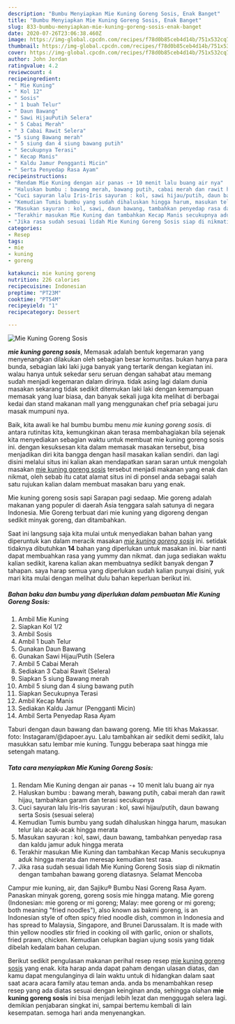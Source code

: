 ```yaml
---
description: "Bumbu Menyiapkan Mie Kuning Goreng Sosis, Enak Banget"
title: "Bumbu Menyiapkan Mie Kuning Goreng Sosis, Enak Banget"
slug: 833-bumbu-menyiapkan-mie-kuning-goreng-sosis-enak-banget
date: 2020-07-26T23:06:38.460Z
image: https://img-global.cpcdn.com/recipes/f78d0b85ceb4d14b/751x532cq70/mie-kuning-goreng-sosis-foto-resep-utama.jpg
thumbnail: https://img-global.cpcdn.com/recipes/f78d0b85ceb4d14b/751x532cq70/mie-kuning-goreng-sosis-foto-resep-utama.jpg
cover: https://img-global.cpcdn.com/recipes/f78d0b85ceb4d14b/751x532cq70/mie-kuning-goreng-sosis-foto-resep-utama.jpg
author: John Jordan
ratingvalue: 4.2
reviewcount: 4
recipeingredient:
- " Mie Kuning"
- " Kol 12"
- " Sosis"
- " 1 buah Telur"
- " Daun Bawang"
- " Sawi HijauPutih Selera"
- " 5 Cabai Merah"
- " 3 Cabai Rawit Selera"
- "5 siung Bawang merah"
- " 5 siung dan 4 siung bawang putih"
- " Secukupnya Terasi"
- " Kecap Manis"
- " Kaldu Jamur Pengganti Micin"
- " Serta Penyedap Rasa Ayam"
recipeinstructions:
- "Rendam Mie Kuning dengan air panas -+ 10 menit lalu buang air nya"
- "Haluskan bumbu : bawang merah, bawang putih, cabai merah dan rawit hijau, tambahkan garam dan terasi secukupnya"
- "Cuci sayuran lalu Iris-Iris sayuran : kol, sawi hijau/putih, daun bawang serta Sosis (sesuai selera)"
- "Kemudian Tumis bumbu yang sudah dihaluskan hingga harum, masukan telur lalu acak-acak hingga merata"
- "Masukan sayuran : kol, sawi, daun bawang, tambahkan penyedap rasa dan kaldu jamur aduk hingga merata"
- "Terakhir masukan Mie Kuning dan tambahkan Kecap Manis secukupnya aduk hingga merata dan meresap kemudian test rasa."
- "Jika rasa sudah sesuai lidah Mie Kuning Goreng Sosis siap di nikmatin dengan tambahan bawang goreng diatasnya. Selamat Mencoba"
categories:
- Resep
tags:
- mie
- kuning
- goreng

katakunci: mie kuning goreng 
nutrition: 226 calories
recipecuisine: Indonesian
preptime: "PT23M"
cooktime: "PT54M"
recipeyield: "1"
recipecategory: Dessert

---
```



![Mie Kuning Goreng Sosis](https://img-global.cpcdn.com/recipes/f78d0b85ceb4d14b/751x532cq70/mie-kuning-goreng-sosis-foto-resep-utama.jpg)

<b><i>mie kuning goreng sosis</i></b>, Memasak adalah bentuk kegemaran yang menyenangkan dilakukan oleh sebagian besar komunitas. bukan hanya para bunda, sebagian laki laki juga banyak yang tertarik dengan kegiatan ini. walau hanya untuk sekedar seru seruan dengan sahabat atau memang sudah menjadi kegemaran dalam dirinya. tidak asing lagi dalam dunia masakan sekarang tidak sedikit ditemukan laki laki dengan kemampuan memasak yang luar biasa, dan banyak sekali juga kita melihat di berbagai kedai dan stand makanan mall yang menggunakan chef pria sebagai juru masak mumpuni nya.

Baik, kita awali ke hal bumbu bumbu menu <i>mie kuning goreng sosis</i>. di antara rutinitas kita, kemungkinan akan terasa membahagiakan bila sejenak kita menyediakan sebagian waktu untuk membuat mie kuning goreng sosis ini. dengan kesuksesan kita dalam memasak masakan tersebut, bisa menjadikan diri kita bangga dengan hasil masakan kalian sendiri. dan lagi disini melalui situs ini kalian akan mendapatkan saran saran untuk mengolah masakan <u>mie kuning goreng sosis</u> tersebut menjadi makanan yang enak dan nikmat, oleh sebab itu catat alamat situs ini di ponsel anda sebagai salah satu rujukan kalian dalam membuat masakan baru yang enak.

Mie kuning goreng sosis sapi Sarapan pagi sedaap. Mie goreng adalah makanan yang populer di daerah Asia tenggara salah satunya di negara Indonesia. Mie Goreng terbuat dari mie kuning yang digoreng dengan sedikit minyak goreng, dan ditambahkan.


Saat ini langsung saja kita mulai untuk menyediakan bahan bahan yang diperuntuk kan dalam meracik masakan <u><i>mie kuning goreng sosis</i></u> ini. setidak tidaknya dibutuhkan <b>14</b> bahan yang diperlukan untuk masakan ini. biar nanti dapat membuahkan rasa yang yummy dan nikmat. dan juga sediakan waktu kalian sedikit, karena kalian akan membuatnya sedikit banyak dengan <b>7</b> tahapan. saya harap semua yang diperlukan sudah kalian punyai disini, yuk mari kita mulai dengan melihat dulu bahan keperluan berikut ini.

<!--inarticleads1-->

##### Bahan baku dan bumbu yang diperlukan dalam pembuatan Mie Kuning Goreng Sosis:

1. Ambil  Mie Kuning
1. Siapkan  Kol 1/2
1. Ambil  Sosis
1. Ambil  1 buah Telur
1. Gunakan  Daun Bawang
1. Gunakan  Sawi Hijau/Putih (Selera
1. Ambil  5 Cabai Merah
1. Sediakan  3 Cabai Rawit (Selera)
1. Siapkan 5 siung Bawang merah
1. Ambil  5 siung dan 4 siung bawang putih
1. Siapkan  Secukupnya Terasi
1. Ambil  Kecap Manis
1. Sediakan  Kaldu Jamur (Pengganti Micin)
1. Ambil  Serta Penyedap Rasa Ayam


Taburi dengan daun bawang dan bawang goreng. Mie titi khas Makassar. foto: Instagaram/@dapoer.ayu. Lalu tambahkan air sedikit demi sedikit, lalu masukkan satu lembar mie kuning. Tunggu beberapa saat hingga mie setengah matang. 

<!--inarticleads2-->

##### Tata cara menyiapkan Mie Kuning Goreng Sosis:

1. Rendam Mie Kuning dengan air panas -+ 10 menit lalu buang air nya
1. Haluskan bumbu : bawang merah, bawang putih, cabai merah dan rawit hijau, tambahkan garam dan terasi secukupnya
1. Cuci sayuran lalu Iris-Iris sayuran : kol, sawi hijau/putih, daun bawang serta Sosis (sesuai selera)
1. Kemudian Tumis bumbu yang sudah dihaluskan hingga harum, masukan telur lalu acak-acak hingga merata
1. Masukan sayuran : kol, sawi, daun bawang, tambahkan penyedap rasa dan kaldu jamur aduk hingga merata
1. Terakhir masukan Mie Kuning dan tambahkan Kecap Manis secukupnya aduk hingga merata dan meresap kemudian test rasa.
1. Jika rasa sudah sesuai lidah Mie Kuning Goreng Sosis siap di nikmatin dengan tambahan bawang goreng diatasnya. Selamat Mencoba


Campur mie kuning, air, dan Sajiku® Bumbu Nasi Goreng Rasa Ayam. Panaskan minyak goreng, goreng sosis mie hingga matang. Mie goreng (Indonesian: mie goreng or mi goreng; Malay: mee goreng or mi goreng; both meaning &#34;fried noodles&#34;), also known as bakmi goreng, is an Indonesian style of often spicy fried noodle dish, common in Indonesia and has spread to Malaysia, Singapore, and Brunei Darussalam. It is made with thin yellow noodles stir fried in cooking oil with garlic, onion or shallots, fried prawn, chicken. Kemudian celupkan bagian ujung sosis yang tidak dibelah kedalam bahan celupan. 

Berikut sedikit pengulasan makanan perihal resep resep <u>mie kuning goreng sosis</u> yang enak. kita harap anda dapat paham dengan ulasan diatas, dan kamu dapat mengulanginya di lain waktu untuk di hidangkan dalam saat saat acara acara family atau teman anda. anda bs menambahkan resep resep yang ada diatas sesuai dengan keinginan anda, sehingga olahan <b>mie kuning goreng sosis</b> ini bisa menjadi lebih lezat dan menggugah selera lagi. demikian penjabaran singkat ini, sampai bertemu kembali di lain kesempatan. semoga hari anda menyenangkan.
